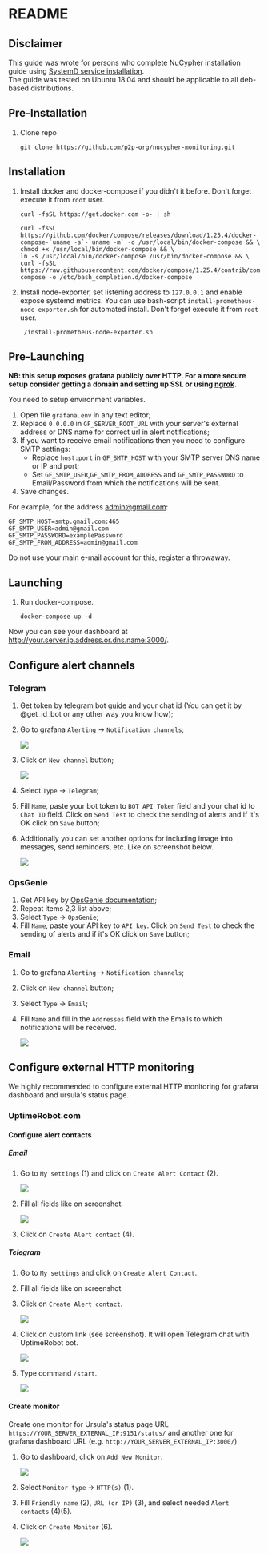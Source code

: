 # README

## Disclaimer

This guide was wrote for persons who complete NuCypher installation guide using [SystemD service installation](https://docs.nucypher.com/en/latest/guides/installation_guide.html#systemd-service-installation).  
The guide was tested on Ubuntu 18.04 and should be applicable to all deb-based distributions.

## Pre-Installation

1. Clone repo

    ```shell
    git clone https://github.com/p2p-org/nucypher-monitoring.git
    ```

## Installation

1. Install docker and docker-compose if you didn't it before. Don't forget execute it from `root` user.

    ```shell
    curl -fsSL https://get.docker.com -o- | sh

    curl -fsSL https://github.com/docker/compose/releases/download/1.25.4/docker-compose-`uname -s`-`uname -m` -o /usr/local/bin/docker-compose && \
    chmod +x /usr/local/bin/docker-compose && \
    ln -s /usr/local/bin/docker-compose /usr/bin/docker-compose && \
    curl -fsSL https://raw.githubusercontent.com/docker/compose/1.25.4/contrib/completion/bash/docker-compose -o /etc/bash_completion.d/docker-compose
    ```

2. Install node-exporter, set listening address to `127.0.0.1` and enable expose systemd metrics.
You can use bash-script `install-prometheus-node-exporter.sh` for automated install. Don't forget execute it from `root` user.

    ```shell
    ./install-prometheus-node-exporter.sh
    ```

## Pre-Launching

**NB: this setup exposes grafana publicly over HTTP. For a more secure setup consider getting a domain and setting up SSL or using [ngrok](https://ngrok.com/).**

You need to setup environment variables.

1. Open file `grafana.env` in any text editor;
2. Replace `0.0.0.0` in `GF_SERVER_ROOT_URL` with your server's external address or DNS name for correct url in alert notifications;
3. If you want to receive email notifications then you need to configure SMTP settings:
    * Replace `host:port` in `GF_SMTP_HOST` with your SMTP server DNS name or IP and port;
    * Set `GF_SMTP_USER`,`GF_SMTP_FROM_ADDRESS` and `GF_SMTP_PASSWORD` to Email/Password from which the notifications will be sent.
4. Save changes.

For example, for the address admin@gmail.com:
```shell
GF_SMTP_HOST=smtp.gmail.com:465
GF_SMTP_USER=admin@gmail.com
GF_SMTP_PASSWORD=examplePassword
GF_SMTP_FROM_ADDRESS=admin@gmail.com
```

Do not use your main e-mail account for this, register a throwaway.

## Launching

1. Run docker-compose.

    ```shell
    docker-compose up -d
    ```

Now you can see your dashboard at http://your.server.ip.address.or.dns.name:3000/.

## Configure alert channels

### Telegram

1. Get token by telegram bot [guide](https://core.telegram.org/bots#6-botfather) and your chat id (You can get it by @get_id_bot or any other way you know how);
2. Go to grafana `Alerting` -> `Notification channels`;

    ![](./.pics/telegram_1.png)

3. Click on `New channel` button;

    ![](./.pics/telegram_2.png)

4. Select `Type` -> `Telegram`;
5. Fill `Name`, paste your bot token to `BOT API Token` field and your chat id to `Chat ID` field. Click on `Send Test` to check the sending of alerts and if it's OK click on `Save` button;
6. Additionally you can set another options for including image  into messages, send reminders, etc. Like on screenshot below.

    ![](./.pics/telegram_3.png)

### OpsGenie

1. Get API key by [OpsGenie documentation](https://docs.opsgenie.com/docs/api-key-management);
2. Repeat items 2,3 list above;
4. Select `Type` -> `OpsGenie`;
5. Fill `Name`, paste your API key to `API key`. Click on `Send Test` to check the sending of alerts and if it's OK click on `Save` button;

### Email

1. Go to grafana `Alerting` -> `Notification channels`;
2. Click on `New channel` button;
3. Select `Type` -> `Email`;
4. Fill `Name` and fill in the `Addresses` field with the Emails to which notifications will be received.

    ![](./.pics/email_1.png)

## Configure external HTTP monitoring

We highly recommended to configure external HTTP monitoring for grafana dashboard and ursula's status page.

### UptimeRobot.com

#### Configure alert contacts

##### Email

1. Go to `My settings` (1) and click on `Create Alert Contact` (2).

    ![](./.pics/uptimerobot_3.png)

2. Fill all fields like on screenshot.

    ![](./.pics/uptimerobot_7.png)

3. Click on `Create Alert contact` (4).

##### Telegram

1. Go to `My settings` and click on `Create Alert Contact`.
2. Fill all fields like on screenshot.
3. Click on `Create Alert contact`.

    ![](./.pics/uptimerobot_4.png)

4. Click on custom link (see screenshot). It will open Telegram chat with UptimeRobot bot.

    ![](./.pics/uptimerobot_5.png)

5. Type command `/start`.

    ![](./.pics/uptimerobot_6.png)


#### Create monitor

Create one monitor for Ursula's status page URL `https://YOUR_SERVER_EXTERNAL_IP:9151/status/` and another one for grafana dashboard URL (e.g. `http://YOUR_SERVER_EXTERNAL_IP:3000/`)

1. Go to dashboard, click on `Add New Monitor`.

    ![](./.pics/uptimerobot_1.png)

2. Select `Monitor type` -> `HTTP(s)` (1).
3. Fill `Friendly name` (2), `URL (or IP)` (3), and select needed `Alert contacts` (4)(5).
4. Click on `Create Monitor` (6).

    ![](./.pics/uptimerobot_2.png)
